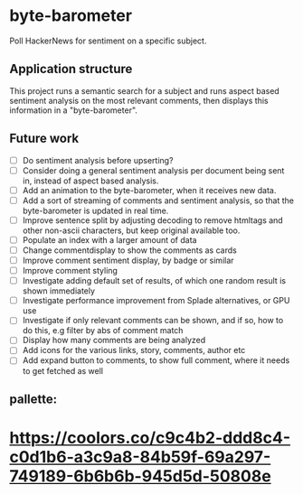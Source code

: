 # byte-barometer

Poll HackerNews for sentiment on a specific subject.

## Application structure

This project runs a semantic search for a subject and runs aspect based sentiment analysis on the most relevant comments, then displays this information in a "byte-barometer".

## Future work

- [ ] Do sentiment analysis before upserting?
- [ ] Consider doing a general sentiment analysis per document being sent in, instead of aspect based analysis.
- [ ] Add an animation to the byte-barometer, when it receives new data.
- [ ] Add a sort of streaming of comments and sentiment analysis, so that the byte-barometer is updated in real time.
- [ ] Improve sentence split by adjusting decoding to remove htmltags and other non-ascii characters, but keep original available too.
- [ ] Populate an index with a larger amount of data
- [ ] Change commentdisplay to show the comments as cards
- [ ] Improve comment sentiment display, by badge or similar
- [ ] Improve comment styling
- [ ] Investigate adding default set of results, of which one random result is shown immediately
- [ ] Investigate performance improvement from Splade alternatives, or GPU use
- [ ] Investigate if only relevant comments can be shown, and if so, how to do this, e.g filter by abs of comment match
- [ ] Display how many comments are being analyzed
- [ ] Add icons for the various links, story, comments, author etc
- [ ] Add expand button to comments, to show full comment, where it needs to get fetched as well

## pallette:

# https://coolors.co/c9c4b2-ddd8c4-c0d1b6-a3c9a8-84b59f-69a297-749189-6b6b6b-945d5d-50808e
